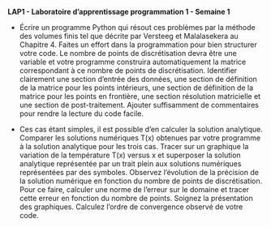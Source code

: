**LAP1 - Laboratoire d’apprentissage programmation 1 - Semaine 1**

- Écrire un programme Python qui résout ces problèmes par la méthode des volumes finis tel que décrite par Versteeg et Malalasekera au Chapitre 4.
Faites un effort dans la programmation pour bien structurer votre code. Le nombre de points de discrétisation devra être une variable et votre programme construira automatiquement la matrice correspondant à ce nombre de points de discrétisation. Identifier clairement une section d’entrée des données, une section de définition de la matrice pour les points intérieurs, une section de définition de la matrice pour les points en frontière, une section résolution matricielle et une section de post-traitement. Ajouter suffisamment de commentaires pour rendre la lecture du code facile.

- Ces cas étant simples, il est possible d’en calculer la solution analytique. Comparer les solutions numériques T(x) obtenues par votre programme à la solution analytique pour les trois cas. Tracer sur un graphique la variation de la température T(x) versus x et superposer la solution analytique représentée par un trait plein aux solutions numériques représentées par des symboles. Observez l’évolution de la précision de la solution numérique en fonction du nombre de points de discrétisation. Pour ce faire, calculer une norme de l’erreur sur le domaine et tracer cette erreur en fonction du nombre de points. Soignez la présentation des graphiques. Calculez l’ordre de convergence observé de votre code.
